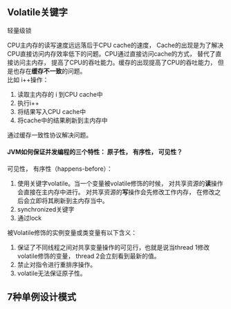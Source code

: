## Volatile关键字

轻量级锁

CPU主内存的读写速度远远落后于CPU cache的速度， Cache的出现是为了解决CPU直接访问内存效率低下的问题。CPU通过直接访问cache的方式， 替代了直接访问主内存， 提高了CPU的吞吐能力。缓存的出现提高了CPU的吞吐能力， 但是也存在**缓存不一致**的问题。  
比如 i++操作：
1. 读取主内存的 i 到CPU cache中
2. 执行i++
3. 将结果写入CPU cache中
4. 将cache中的结果刷新到主内存中
  
通过缓存一致性协议解决问题。  
#### JVM如何保证并发编程的三个特性： 原子性， 有序性， 可见性？
可见性， 有序性（happens-before）： 
1. 使用关键字volatile。当一个变量被volatile修饰的时候， 对共享资源的**读**操作会直接在主内存中进行。 对共享资源的**写**操作会先修改工作内存， 在修改之后会立即将其刷新到主内存当中。
2. synchronized关键字
3. 通过lock

被Volatile修饰的实例变量或类变量有以下含义：
1. 保证了不同线程之间对共享变量操作的可见行，也就是说当thread 1修改volatile修饰的变量， thread 2会立刻看到最新的值。
2. 禁止对指令进行重排序操作。
3. volatile无法保证原子性。

## 7种单例设计模式


